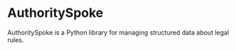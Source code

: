 # AuthoritySpoke

AuthoritySpoke is a Python library for managing structured data about legal rules.